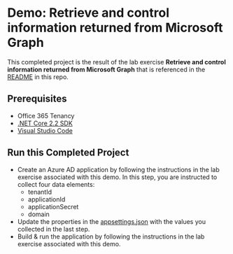 # Demo: Retrieve and control information returned from Microsoft Graph

This completed project is the result of the lab exercise **Retrieve and control information returned from Microsoft Graph** that is referenced in the [README](../../) in this repo.

## Prerequisites

- Office 365 Tenancy
- [.NET Core 2.2 SDK](https://dotnet.microsoft.com/download)
- [Visual Studio Code](https://code.visualstudio.com/)

## Run this Completed Project

- Create an Azure AD application by following the instructions in the lab exercise associated with this demo. In this step, you are instructed to collect four data elements:
  - tenantId
  - applicationId
  - applicationSecret
  - domain
- Update the properties in the [appsettings.json](./appsettings.json) with the values you collected in the last step.
- Build & run the application by following the instructions in the lab exercise associated with this demo.
